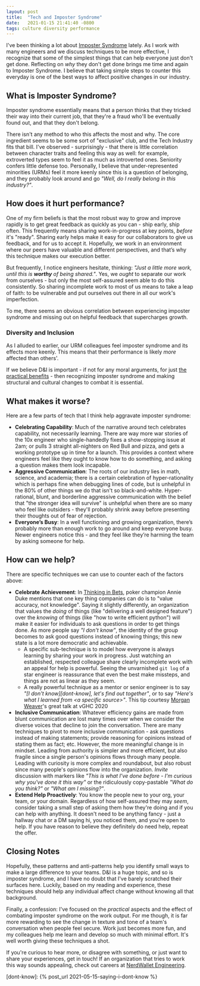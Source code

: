```yaml
---
layout: post
title:  "Tech and Imposter Syndrome"
date:   2021-01-15 21:41:40 -0800
tags: culture diversity performance
---
```

I've been thinking a lot about [Imposter Syndrome][imposter-syndrome] lately. As I work with many engineers and we discuss techniques to be more effective, I recognize that some of the simplest things that can help everyone just don't get done. Reflecting on _why_ they don't get done brings me time and again to Imposter Syndrome. I believe that taking simple steps to counter this everyday is one of the best ways to affect positive changes in our industry.

## What is Imposter Syndrome?
Imposter syndrome essentially means that a person thinks that they tricked their way into their current job, that they're a fraud who'll be eventually found out, and that they don't belong.

There isn't any method to who this affects the most and why. The core ingredient seems to be some sort of "exclusive" club, and the Tech Industry fits that bill. I've observed - surprisingly - that there is little correlation between character traits and feeling this way as well: for example, extroverted types seem to feel it as much as introverted ones. Seniority confers little defense too. Personally, I believe that under-represented minorities (URMs) feel it more keenly since this is a question of belonging, and they probably look around and go _"Well, do I really belong in this industry?"_.

## How does it hurt performance?
One of my firm beliefs is that the most robust way to grow and improve rapidly is to get great feedback as quickly as you can - ship early, ship often. This frequently means sharing work-in-progress at key points, _before_ it's "ready". Sharing early helps make it easy for our collaborators to give us feedback, and for us to accept it. Hopefully, we work in an environment where our peers have valuable and different perspectives, and that’s why this technique makes our execution better.

But frequently, I notice engineers hesitate, thinking: _"Just a little more work, until this is **worthy** of being shared."_. Yes, we _ought_ to separate our work from ourselves - but only the most self-assured seem able to do this consistently. So sharing incomplete work to most of us means to take a leap of faith: to be vulnerable and put ourselves out there in all our work's imperfection.

To me, there seems an obvious correlation between experiencing imposter syndrome and missing out on helpful feedback that supercharges growth.

### Diversity and Inclusion
As I alluded to earlier, our URM colleagues feel imposter syndrome and its effects more keenly. This means that their performance is likely _more_ affected than others'.

If we believe D&I is important - if not for any moral arguments, for just [the practical benefits][why-di] - then recognizing imposter syndrome and making structural and cultural changes to combat it is essential.

## What makes it worse?
Here are a few parts of tech that I think help aggravate imposter syndrome:

* **Celebrating Capability**: Much of the narrative around tech celebrates capability, not necessarily learning. There are way more war stories of the 10x engineer who single-handedly fixes a show-stopping issue at 2am; or pulls 3 straight all-nighters on Red Bull and pizza, and gets a working prototype up in time for a launch. This provides a context where engineers feel like they ought to know how to do something, and asking a question makes them look incapable.
* **Aggressive Communication**: The roots of our industry lies in math, science, and academia; there is a certain celebration of hyper-rationality which is perhaps fine when debugging lines of code, but is unhelpful in the 80% of other things we do that isn't so black-and-white. Hyper-rational, blunt, and borderline aggressive communication with the belief that "the stronger idea will survive" is unhelpful when there are so many who feel like outsiders - they'll probably shrink away before presenting their thoughts out of fear of rejection.
* **Everyone’s Busy**: In a well functioning and growing organization, there’s probably more than enough work to go around and keep everyone busy. Newer engineers notice this - and they feel like they’re harming the team by asking someone for help.

## How can we help?
There are specific techniques we can use to counter each of the factors above:

* **Celebrate Achievement**: In [Thinking in Bets][bets], poker champion Annie Duke mentions that one key thing companies can do is to "value accuracy, not knowledge". Saying it slightly differently, an organization that values the _doing_ of things (like "delivering a well designed feature") over the _knowing_ of things (like "how to write efficient python") will make it easier for individuals to ask questions in order to get things done. As more people say _"I don't know"_, the identity of the group becomes to ask good questions instead of knowing things; this new state is a lot more democratic and achievable.
  * A specific sub-technique is to model how everyone is always learning by sharing your work in progress. Just watching an established, respected colleague share clearly incomplete work with an appeal for help is powerful. Seeing the unvarnished `git log` of a star engineer is reassurance that even the best make missteps, and things are not as linear as they seem.
  * A really powerful technique as a mentor or senior engineer is to say _"[I don't know][dont-know], let's find out together"_, or to say _"Here's what I learned from \<a specific source>"_. This tip courtesy [Morgan Weaver][mweaver-linkedin]'s great talk at vGHC 2020
* **Inclusive Communication**: Whatever efficiency gains are made from blunt communication are lost many times over when we consider the diverse voices that decline to join the conversation. There are many techniques to pivot to more inclusive communication - ask questions instead of making statements; provide reasoning for opinions instead of stating them as fact; etc. However, the more meaningful change is in mindset. Leading from authority is simpler and more efficient, but also fragile since a single person's opinions flows through many people. Leading with curiosity is more complex and roundabout, but also robust since many people's opinions flow into the organization. _Invite_ discussion with markers like _"This is what I've done before - I'm curious why you've done it this way"_ or the ridiculously copy-pastable _"What do you think?"_ or _"What am I missing?"_.
* **Extend Help Proactively**: You know the people new to your org, your team, or your domain. Regardless of how self-assured they may _seem_, consider taking a small step of asking them how they're doing and if you can help with anything. It doesn't need to be anything fancy - just a hallway chat or a DM saying hi, you noticed them, and you're open to help. If you have reason to believe they definitely do need help, repeat the offer.

## Closing Notes
Hopefully, these patterns and anti-patterns help you identify small ways to make a large difference to your teams. D&I is a huge topic, and so is imposter syndrome, and I have no doubt that I've barely scratched their surfaces here. Luckily, based on my reading and experience, these techniques should help any individual affect change without knowing all that background.

Finally, a confession: I've focused on the _practical_ aspects and the effect of combating imposter syndrome on the work output. For me though, it is far more rewarding to see the change in texture and tone of a team's conversation when people feel secure. Work just becomes more fun, and my colleagues help me learn and develop so much with minimal effort. It's well worth giving these techniques a shot.

If you're curious to hear more, or disagree with something, or just want to share your experiences, get in touch! If an organization that tries to work this way sounds appealing, check out careers at [NerdWallet Engineering][nw]. 

<!-- References -->
[imposter-syndrome]: https://en.wikipedia.org/wiki/Impostor_syndrome
[why-di]: https://www.greatplacetowork.com/resources/blog/why-is-diversity-inclusion-in-the-workplace-important
[bets]: https://www.amazon.com/Thinking-Bets-Making-Smarter-Decisions-ebook/dp/B074DG9LQF
[mweaver-linkedin]: https://www.linkedin.com/in/morgan-weaver-03061114/
[nw]: https://www.nerdwallet.com/careers/engineering
[dont-know]: {% post_url 2021-05-15-saying-i-dont-know %}